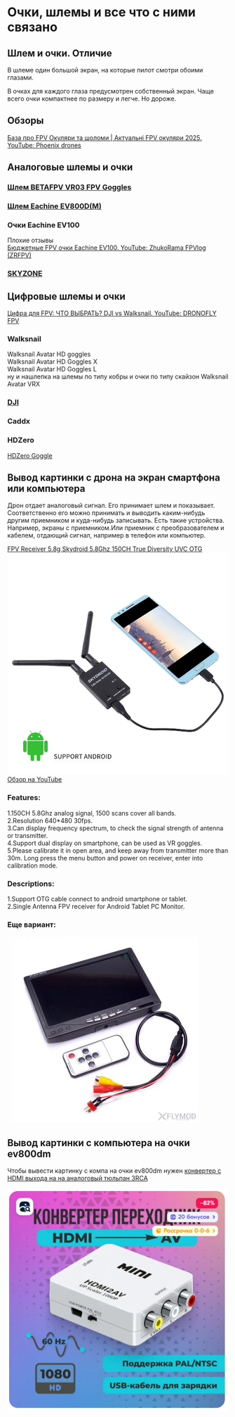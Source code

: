 # Очки, шлемы и все что с ними связано

## Шлем и очки. Отличие  
В шлеме один большой экран, на которые пилот смотри обоими глазами.  

В очках для каждого глаза предусмотрен собственный экран. Чаще всего очки компактнее по размеру и легче. Но дороже.  

## Обзоры
[База про FPV Окуляри та шоломи | Актуальні FPV окуляри 2025. YouTube: Phoenix drones](https://www.youtube.com/watch?v=IEnUclGKDZg)

## Аналоговые шлемы и очки

### [Шлем BETAFPV VR03 FPV Goggles](BETAFPV_VR03.md)

### [Шлем Eachine EV800D(M)](Eachine_EV800D(m).md)

### Очки Eachine EV100
Плохие отзывы  
[Бюджетные FPV очки Eachine EV100. YouTube: ZhukoRama FPVlog (ZRFPV)](https://www.youtube.com/watch?v=_EjZs71E1_E)  

### [SKYZONE](./SKYZONE/Общее.md)  

## Цифровые шлемы  и очки

[Цифра для FPV: ЧТО ВЫБРАТЬ? DJI vs Walksnail. YouTube: DRONOFLY FPV](https://www.youtube.com/watch?v=Oeufcub_bmo)

### Walksnail 
Walksnail Avatar HD goggles  
Walksnail Avatar HD Goggles X  
Walksnail Avatar HD Goggles L  
ну и нашлепка на шлемы по типу кобры и очки по типу скайзон Walksnail Avatar VRX

### [DJI](./DJI/Общее.md)

### Caddx

### HDZero
[HDZero Goggle](https://www.hd-zero.com/product-page/hdzero-goggle)

## Вывод картинки с дрона на экран смартфона или компьютера
Дрон отдает аналоговый сигнал. Его принимает шлем и показывает.  
Соответственно его можно принимать и выводить каким-нибудь другим приемником и куда-нибудь записывать. 
Есть такие устройства. Например, экраны с приемником.Или приемник с преобразователем и кабелем, отдающий сигнал, например в телефон или компьютер.

[FPV Receiver 5.8g Skydroid 5.8Ghz 150CH True Diversity UVC OTG](https://vi.aliexpress.com/item/1005005930052108.html)   
![](FPV_AnalogReciever_SkyDroid.jpg)  
[Обзор на YouTube](https://www.youtube.com/watch?v=1mjfU31WLts)

### Features:    
1.150CH 5.8Ghz analog signal, 1500 scans cover all bands.  
2.Resolution 640*480 30fps.  
3.Can display frequency spectrum, to check the signal strength of antenna or transmitter.  
4.Support dual display on smartphone, can be used as VR goggles.  
5.Please calibrate it in open area, and keep away from transmitter more than 30m. Long press the menu button and power on receiver, enter into calibration mode.  
 
### Descriptions:  
1.Support OTG cable connect to android smartphone or tablet.  
2.Single Antenna FPV receiver for Android Tablet PC Monitor.  

### Еще вариант: 
![](AnalogVideoScreen.jpg)

## Вывод картинки с компьютера на очки ev800dm
Чтобы вывести картинку с компа на очки ev800dm нужен [конвертер с HDMI выхода на на аналоговый тюльпан 3RCA](https://ozon.ru/t/WPXWpAw)
 
![](HDMI_AV_Converter.png)